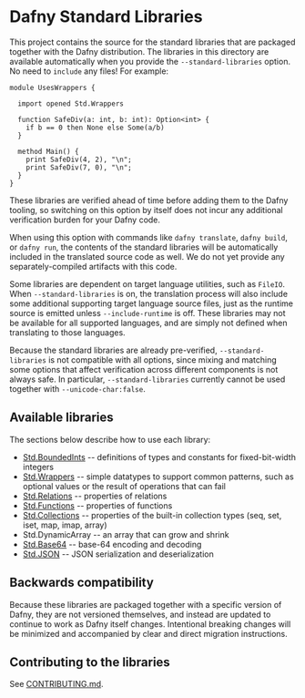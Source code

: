 # Dafny Standard Libraries

This project contains the source for the standard libraries
that are packaged together with the Dafny distribution.
The libraries in this directory are available automatically
when you provide the `--standard-libraries` option.
No need to `include` any files! For example:

<!-- %check-verify -->
```dafny
module UsesWrappers {

  import opened Std.Wrappers

  function SafeDiv(a: int, b: int): Option<int> {
    if b == 0 then None else Some(a/b)
  }

  method Main() {
    print SafeDiv(4, 2), "\n";
    print SafeDiv(7, 0), "\n";
  }
}
```

These libraries are verified ahead of time before adding them to the Dafny tooling,
so switching on this option by itself does not incur any additional verification burden for your Dafny code.

When using this option with commands like `dafny translate`, `dafny build`, or `dafny run`,
the contents of the standard libraries will be automatically included in the translated source code as well.
We do not yet provide any separately-compiled artifacts with this code.

Some libraries are dependent on target language utilities, such as `FileIO`.
When `--standard-libraries` is on,
the translation process will also include some additional supporting target language source files,
just as the runtime source is emitted unless `--include-runtime` is off.
These libraries may not be available for all supported languages,
and are simply not defined when translating to those languages.

Because the standard libraries are already pre-verified, `--standard-libraries` is not compatible with all options,
since mixing and matching some options that affect verification across different components is not always safe.
In particular, `--standard-libraries` currently cannot be used together with `--unicode-char:false`.

## Available libraries

The sections below describe how to use each library:

- [Std.BoundedInts](src/Std/EnableNonLinearArithmetic/BoundedInts) -- definitions of types and constants for fixed-bit-width integers
- [Std.Wrappers](src/Std/EnableNonLinearArithmetic/Wrappers) -- simple datatypes to support common patterns, such as optional values or the result of operations that can fail
- [Std.Relations](src/Std/EnableNonLinearArithmetic/Relations) -- properties of relations
- [Std.Functions](src/Std/EnableNonLinearArithmetic/Functions) -- properties of functions
- [Std.Collections](src/Std/EnableNonLinearArithmetic/Collections) -- properties of the built-in collection types (seq, set, iset, map, imap, array)
- Std.DynamicArray -- an array that can grow and shrink
- [Std.Base64](src/Std/EnableNonLinearArithmetic/Base64) -- base-64 encoding and decoding
- [Std.JSON](src/Std/EnableNonLinearArithmetic/JSON) -- JSON serialization and deserialization

## Backwards compatibility

Because these libraries are packaged together with a specific version of Dafny,
they are not versioned themselves, and instead are updated to continue to work as Dafny itself changes.
Intentional breaking changes will be minimized and accompanied by clear and direct migration instructions.

## Contributing to the libraries

See [CONTRIBUTING.md](CONTRIBUTING.md).
